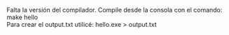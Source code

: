 Falta la versión del compilador. 
Compile desde la consola con el comando: make hello  
Para crear el output.txt utilicé: hello.exe > output.txt  
